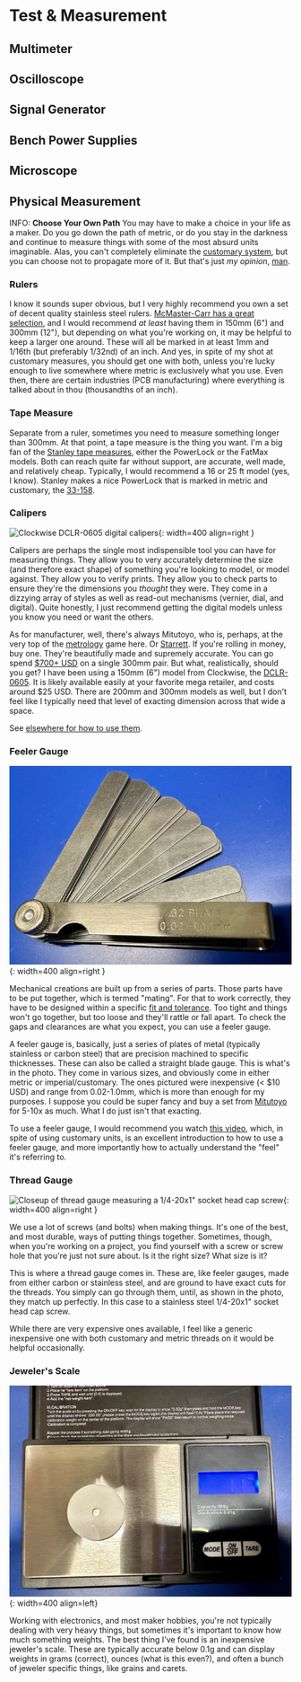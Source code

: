# Test & Measurement

## Multimeter

## Oscilloscope

## Signal Generator

## Bench Power Supplies

## Microscope

## Physical Measurement

INFO: **Choose Your Own Path** You may have to make a choice in your
life as a maker. Do you go down the path of metric, or do you stay in
the darkness and continue to measure things with some of the most absurd
units imaginable. Alas, you can't completely eliminate the [customary
system](https://en.wikipedia.org/wiki/United_States_customary_units),
but you can choose not to propagate more of it. But that's just _my
opinion_, [man](https://www.youtube.com/watch?v=pWdd6_ZxX8c).

### Rulers

I know it sounds super obvious, but I very highly recommend you own a
set of decent quality stainless steel rulers. [McMaster-Carr has a great
selection](https://www.mcmaster.com/products/metal-rulers/corrosion-resistant-stainless-steel-rulers-9/),
and I would recommend _at least_ having them in 150mm (6") and 300mm
(12"), but depending on what you're working on, it may be helpful to
keep a larger one around. These will all be marked in at least 1mm and
1/16th (but preferably 1/32nd) of an inch. And yes, in spite of my shot
at customary measures, you should get one with both, unless you're
lucky enough to live somewhere where metric is exclusively what you use.
Even then, there are certain industries (PCB manufacturing) where
everything is talked about in thou (thousandths of an inch).

### Tape Measure

Separate from a ruler, sometimes you need to measure something longer
than 300mm. At that point, a tape measure is the thing you want. I'm a
big fan of the [Stanley tape
measures](https://www.stanleytools.com/products/hand-tools/layout-tools/tape-measures),
either the PowerLock or the FatMax models. Both can reach quite far
without support, are accurate, well made, and relatively cheap.
Typically, I would recommend a 16 or 25 ft model (yes, I know). Stanley
makes a nice PowerLock that is marked in metric and customary, the
[33-158](https://www.stanleytools.com/product/33-158/powerlock-5-m-16-ft-x-19-mm-tape).

### Calipers

![Clockwise DCLR-0605 digital
calipers](../img/handtool-clockwise-caliper.jpg){: width=400 align=right }

Calipers are perhaps the single most indispensible tool you can have for
measuring things. They allow you to very accurately determine the size
(and therefore exact shape) of something you're looking to model, or
model against. They allow you to verify prints. They allow you to check
parts to ensure they're the dimensions you _thought_ they were. They
come in a dizzying array of styles as well as read-out mechanisms
(vernier, dial, and digital). Quite honestly, I just recommend getting
the digital models unless you know you need or want the others.

As for manufacturer, well, there's always Mitutoyo, who is, perhaps, at
the very top of the [metrology](https://en.wikipedia.org/wiki/Metrology)
game here. Or [Starrett](https://www.starrett.com/). If you're rolling in
money, buy one. They're beautifully made and supremely accurate.
You can go spend [$700+
USD](https://www.tequipment.net/Mitutoyo/Digimatic-Caliper-I-M/Digital-Calipers/)
on a single 300mm pair. But what, realistically, should you get? I have
been using a 150mm (6") model from Clockwise, the
[DCLR-0605](https://clockwisetools.com/collections/clockwise-tools/products/clockwise-tools-dclr-0605-ip54-rs232-digital-caliper-6-inch?variant=18459596718176).
It is likely available easily at your favorite mega retailer, and costs
around $25 USD. There are 200mm and 300mm models as well, but I don't
feel like I typically need that level of exacting dimension across that
wide a space.

See [elsewhere for how to use them](using-calipers.md).

<!--
### Micrometer

![Clockwise 1"
micrometer](../img/handtool-clockwise-inch-micrometer.jpg){: width=400 align=left }

[types of
micrometers](https://www.mitutoyo.com/products/small-tool-instruments-and-data-management/micrometers/mechanical-micrometers/).
For this, we're going to exclusively talk about an typical outside
micrometer. In my case, it is delineated in inches, but they do make
metric ones.
-->
### Feeler Gauge

![Feeler gauge set](../img/handtool-feeler-gauge.jpg){: width=400 align=right }

Mechanical creations are built up from a series of parts. Those parts
have to be put together, which is termed "mating". For that to work
correctly, they have to be designed within a specific [fit and
tolerance](../mechanical/fit.md). Too tight and things won't go
together, but too loose and they'll rattle or fall apart. To check the
gaps and clearances are what you expect, you can use a feeler gauge.

A feeler gauge is, basically, just a series of plates of metal
(typically stainless or carbon steel) that are precision machined to
specific thicknesses. These can also be called a straight blade gauge.
This is what's in the photo. They come in various sizes, and obviously
come in either metric or imperial/customary. The ones pictured were
inexpensive (< $10 USD) and range from 0.02-1.0mm, which is more than
enough for my purposes. I suppose you could be super fancy and buy a set from
[Mitutoyo](https://www.mitutoyo.com/products/small-tool-instruments-and-data-management/instruments-and-reference-gages/reference-gages/thickness-feeler-gages/)
for 5-10x as much. What I do just isn't that exacting.

To use a feeler gauge, I would recommend you watch [this
video](https://www.youtube.com/watch?v=L61KAX2-KpA), which, in spite of
using customary units, is an excellent introduction to how to use a
feeler gauge, and more importantly how to actually understand the "feel"
it's referring to.

### Thread Gauge

![Closeup of thread gauge measuring a 1/4-20x1" socket head cap
screw](../img/handtool-thread-gauge-closeup.jpg){: width=400 align=right }

We use a lot of screws (and bolts) when making things. It's one of the
best, and most durable, ways of putting things together. Sometimes,
though, when you're working on a project, you find yourself with a screw
or screw hole that you're just not sure about. Is it the right size?
What size is it?

This is where a thread gauge comes in. These are, like feeler gauges,
made from either carbon or stainless steel, and are ground to have exact
cuts for the threads. You simply can go through them, until, as shown in
the photo, they match up perfectly. In this case to a stainless steel
1/4-20x1" socket head cap screw.

While there are very expensive ones available, I feel like a generic
inexpensive one with both customary and metric threads on it would be
helpful occasionally.

### Jeweler's Scale

![Generic jeweler's scale](../img/handtool-jeweler-scale.jpg){: width=400 align=left}

Working with electronics, and most maker hobbies, you're not typically 
dealing with very heavy things, but sometimes it's important to know how 
much something weights. The best thing I've found is an inexpensive 
jeweler's scale. These are typically accurate below 0.1g and can display 
weights in grams (correct), ounces (what is this even?), and often a bunch 
of jeweler specific things, like grains and carets. 